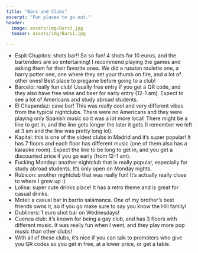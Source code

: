 ```yaml
---
title: "Bars and Clubs"
excerpt: "Fun places to go out."
header:
  image: assets/img/Bars3.jpg
  teaser: assets/img/Bars1.jpg

---
```


* Espit Chupitos: shots bar!! So so fun! 4 shots for 10 euros, and the bartenders are so entertaining! I recommend playing the games and asking them for their favorite ones. We did a russian roulette one, a harry potter one, one where they set your thumb on fire, and a lot of other ones! Best place to pregame before going to a club!
* Barcelo: really fun club! Usually free entry if you get a QR code, and they also have free wine and beer for early entry (12-1 am). Expect to see a lot of Americans and study abroad students. 
* El Chapandaz: cave bar! This was really cool and very different vibes from the typical nightclubs. There were no Americans and they were playing only Spanish music so it was a lot more local! There might be a line to get in, and the line gets longer the later it gets (I remember we left at 3 am and the line was pretty long lol). 
* Kapital: this is one of the oldest clubs in Madrid and it’s super popular! It has 7 floors and each floor has different music (one of them also has a karaoke room). Expect the line to be long to get in, and you get a discounted price if you go early (from 12-1 am). 
* Fucking Monday: another nightclub that is really popular, especially for study abroad students. It’s only open on Monday nights.
* Rubicon: another nightclub that was really fun! It’s actually really close to where I grew up :)
* Lolina: super cute drinks place! It has a retro theme and is great for casual drinks. 
* Motel: a casual bar in barrio salamanca. One of my brother’s best friends owns it, so if you go make sure to say you know the Hill family! 
* Dubliners: 1 euro shot bar on Wednesdays! 
* Cuenca club: it’s known for being a gay club, and has 3 floors with different music. It was really fun when I went, and they play more pop music than other clubs! 
* With all of these clubs, it’s nice if you can talk to promoters who give you QR codes so you get in free, at a lower price, or get a table.
